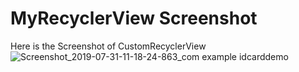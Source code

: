 # MyRecyclerView Screenshot
Here is the Screenshot of CustomRecyclerView
![Screenshot_2019-07-31-11-18-24-863_com example idcarddemo](https://user-images.githubusercontent.com/45679427/62186880-428bef00-b385-11e9-859e-6f6b47927205.png)
